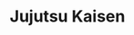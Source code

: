 ---
layout: lecteur.njk
tags : jjk

title : Jujutsu Kaisen 
episode : 11
saison : 1
iframe : https://streamtape.com/e/1bR1q6XMpkCrVr/

cc :  VostFr
---